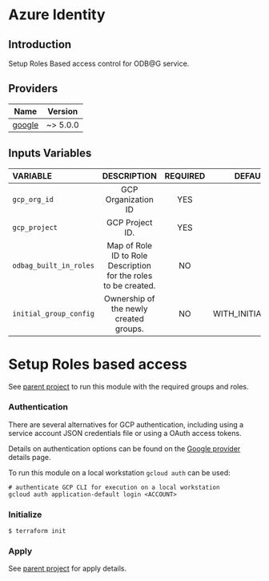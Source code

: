 # Azure Identity  
## Introduction
Setup Roles Based access control for ODB@G service.

## Providers

| Name                                                                      | Version  |
|---------------------------------------------------------------------------|----------|
| [google](https://registry.terraform.io/providers/hashicorp/google/latest) | ~> 5.0.0 |


## Inputs Variables
| VARIABLE               |                           DESCRIPTION                           | REQUIRED | DEFAULT_VALUE |                                              SAMPLE VALUE |
|:-----------------------|:---------------------------------------------------------------:|:--------:|--------------:|--------------------------------------------------------:|
| `gcp_org_id`           |                      GCP Organization ID                        |   YES    |            "" | |
| `gcp_project`          |                         GCP Project ID.                         |   YES    |            "" |  |
| `odbag_built_in_roles` | Map of Role ID to Role Description for the roles to be created. |    NO    |            {} |  |
| `initial_group_config` |             Ownership of the newly created groups.              |    NO    |              WITH_INITIAL_OWNER | WITH_INITIAL_OWNER |


# Setup Roles based access
See [parent project](../README.md) to run this module with the required groups and roles.

### Authentication
There are several alternatives for GCP authentication, including
using a service account JSON credentials file or using a OAuth access
tokens.

Details on authentication options can be found on the 
[Google provider](https://registry.terraform.io/providers/hashicorp/google/latest/docs/guides/provider_reference#authentication) details page.

To run this module on a local workstation `gcloud auth` can be used:

```
# authenticate GCP CLI for execution on a local workstation
gcloud auth application-default login <ACCOUNT>
```

### Initialize
```
$ terraform init
```
### Apply

See [parent project](../README.md) for apply details.
